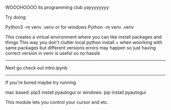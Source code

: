 WOOOHOOOO its programming club yayyyyyyyy

Try doing:

Python3 -m venv .venv
or for windows
Python -m venv .venv

This creates a virtual environment where you can like install packages and things
This way you don't clutter local python install + when woorking with same packages but different versions errors may happen so just having correct version in venv is useful so no hassle

---

Next go check out intro.ipynb

---

If you're bored maybe try running

mac based: pip3 install pyautogui
or
windows: pip install pyautogui

This module lets you control your cursor and etc.
